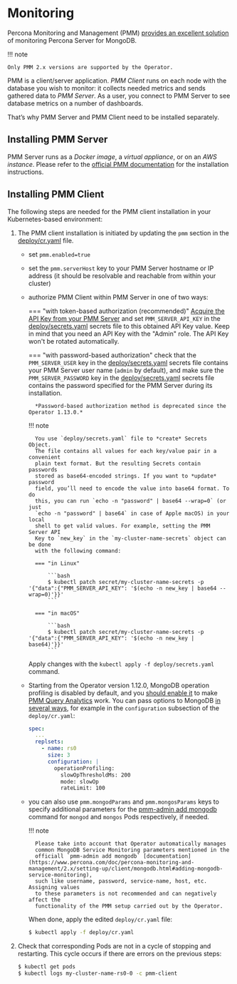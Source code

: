 # Monitoring

Percona Monitoring and Management (PMM) [provides an excellent solution](https://www.percona.com/doc/percona-monitoring-and-management/2.x/index.html)
of monitoring Percona Server for MongoDB.

!!! note

    Only PMM 2.x versions are supported by the Operator.

PMM is a client/server application. *PMM Client* runs on each node with the
database you wish to monitor: it collects needed metrics and sends gathered data
to *PMM Server*. As a user, you connect to PMM Server to see database metrics on
a number of dashboards.

That’s why PMM Server and PMM Client need to be installed separately.

## Installing PMM Server

PMM Server runs as a *Docker image*, a *virtual appliance*, or on an *AWS instance*.
Please refer to the [official PMM documentation](https://www.percona.com/doc/percona-monitoring-and-management/2.x/setting-up/server/index.html)
for the installation instructions.

## Installing PMM Client

The following steps are needed for the PMM client installation in your
Kubernetes-based environment:


1. The PMM client installation is initiated by updating the `pmm` section in the
    [deploy/cr.yaml](https://github.com/percona/percona-server-mongodb-operator/blob/main/deploy/cr.yaml)
    file.

    * set `pmm.enabled=true`
    * set the `pmm.serverHost` key to your PMM Server hostname or IP address
        (it should be resolvable and reachable from within your cluster)
    * authorize PMM Client within PMM Server in one of two ways:
    
        === "with token-based authorization (recommended)"
            <a name="operator-monitoring-client-token"></a>
            [Acquire the API Key from your PMM Server](https://docs.percona.com/percona-monitoring-and-management/details/api.html#api-keys-and-authentication) and set ``PMM_SERVER_API_KEY`` in the [deploy/secrets.yaml](https://github.com/percona/percona-server-mongodb-operator/blob/main/deploy/secrets.yaml) secrets file to this obtained API Key value. Keep in mind that you need an API Key with the "Admin" role. The API Key won't be rotated automatically.

        === "with password-based authorization"
            check that the `PMM_SERVER_USER` key in the [deploy/secrets.yaml](https://github.com/percona/percona-server-mongodb-operator/blob/main/deploy/secrets.yaml) secrets file contains your PMM Server user name (`admin` by default), and make sure the `PMM_SERVER_PASSWORD` key in the [deploy/secrets.yaml](https://github.com/percona/percona-server-mongodb-operator/blob/main/deploy/secrets.yaml) secrets file contains the password specified for the PMM Server during its installation.

            *Password-based authorization method is deprecated since the Operator 1.13.0.*

        !!! note

            You use `deploy/secrets.yaml` file to *create* Secrets Object.
            The file contains all values for each key/value pair in a convenient
            plain text format. But the resulting Secrets contain passwords
            stored as base64-encoded strings. If you want to *update* password
            field, you’ll need to encode the value into base64 format. To do
            this, you can run `echo -n "password" | base64 --wrap=0` (or just
            `echo -n "password" | base64` in case of Apple macOS) in your local
            shell to get valid values. For example, setting the PMM Server API
            Key to `new_key` in the `my-cluster-name-secrets` object can be done
            with the following command:

            === "in Linux"

                ```bash
                $ kubectl patch secret/my-cluster-name-secrets -p '{"data":{"PMM_SERVER_API_KEY": '$(echo -n new_key | base64 --wrap=0)'}}'
                ```

            === "in macOS"

                ```bash
                $ kubectl patch secret/my-cluster-name-secrets -p '{"data":{"PMM_SERVER_API_KEY": '$(echo -n new_key | base64)'}}'
                ```

        Apply changes with the `kubectl apply -f deploy/secrets.yaml` command.

    * Starting from the Operator version 1.12.0, MongoDB operation profiling is
        disabled by default, and you
        [should enable it](https://docs.percona.com/percona-monitoring-and-management/setting-up/client/mongodb.html#set-profiling-in-the-configuration-file)
        to make [PMM Query Analytics](https://docs.percona.com/percona-monitoring-and-management/using/query-analytics.html)
        work. You can pass options to MongoDB [in several ways](options.md#operator-configmaps),
        for example in the `configuration` subsection of the `deploy/cr.yaml`:

        ```yaml
        spec:
          ...
          replsets:
            - name: rs0
              size: 3
              configuration: |
                operationProfiling:
                  slowOpThresholdMs: 200
                  mode: slowOp
                  rateLimit: 100
        ```

    * you can also use `pmm.mongodParams` and `pmm.mongosParams` keys to 
        specify additional parameters for the
        [pmm-admin add mongodb](https://www.percona.com/doc/percona-monitoring-and-management/2.x/setting-up/client/mongodb.html#adding-mongodb-service-monitoring)
        command for `mongod` and `mongos` Pods respectively, if needed.

        !!! note

            Please take into account that Operator automatically manages
            common MongoDB Service Monitoring parameters mentioned in the
            officiall `pmm-admin add mongodb` [documentation](https://www.percona.com/doc/percona-monitoring-and-management/2.x/setting-up/client/mongodb.html#adding-mongodb-service-monitoring),
            such like username, password, service-name, host, etc. Assigning values
            to these parameters is not recommended and can negatively affect the
            functionality of the PMM setup carried out by the Operator.

        When done, apply the edited `deploy/cr.yaml` file:

        ```bash
        $ kubectl apply -f deploy/cr.yaml
        ```

2. Check that corresponding Pods are not in a cycle of stopping and restarting.
    This cycle occurs if there are errors on the previous steps:

    ```bash
    $ kubectl get pods
    $ kubectl logs my-cluster-name-rs0-0 -c pmm-client
    ```
